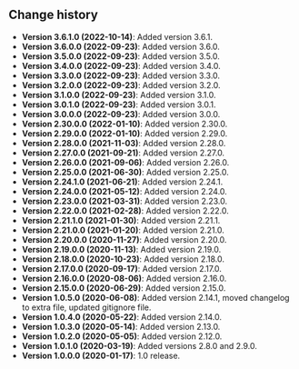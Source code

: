 Change history
--------------

* **Version 3.6.1.0 (2022-10-14)**: Added version 3.6.1.
* **Version 3.6.0.0 (2022-09-23)**: Added version 3.6.0.
* **Version 3.5.0.0 (2022-09-23)**: Added version 3.5.0.
* **Version 3.4.0.0 (2022-09-23)**: Added version 3.4.0.
* **Version 3.3.0.0 (2022-09-23)**: Added version 3.3.0.
* **Version 3.2.0.0 (2022-09-23)**: Added version 3.2.0.
* **Version 3.1.0.0 (2022-09-23)**: Added version 3.1.0.
* **Version 3.0.1.0 (2022-09-23)**: Added version 3.0.1.
* **Version 3.0.0.0 (2022-09-23)**: Added version 3.0.0.
* **Version 2.30.0.0 (2022-01-10)**: Added version 2.30.0.
* **Version 2.29.0.0 (2022-01-10)**: Added version 2.29.0.
* **Version 2.28.0.0 (2021-11-03)**: Added version 2.28.0.
* **Version 2.27.0.0 (2021-09-21)**: Added version 2.27.0.
* **Version 2.26.0.0 (2021-09-06)**: Added version 2.26.0.
* **Version 2.25.0.0 (2021-06-30)**: Added version 2.25.0.
* **Version 2.24.1.0 (2021-06-21)**: Added version 2.24.1.
* **Version 2.24.0.0 (2021-05-12)**: Added version 2.24.0.
* **Version 2.23.0.0 (2021-03-31)**: Added version 2.23.0.
* **Version 2.22.0.0 (2021-02-28)**: Added version 2.22.0.
* **Version 2.21.1.0 (2021-01-30)**: Added version 2.21.1.
* **Version 2.21.0.0 (2021-01-20)**: Added version 2.21.0.
* **Version 2.20.0.0 (2020-11-27)**: Added version 2.20.0.
* **Version 2.19.0.0 (2020-11-13)**: Added version 2.19.0.
* **Version 2.18.0.0 (2020-10-23)**: Added version 2.18.0.
* **Version 2.17.0.0 (2020-09-17)**: Added version 2.17.0.
* **Version 2.16.0.0 (2020-08-06)**: Added version 2.16.0.
* **Version 2.15.0.0 (2020-06-29)**: Added version 2.15.0.
* **Version 1.0.5.0 (2020-06-08)**: Added version 2.14.1, moved changelog to extra file, updated gitignore file.
* **Version 1.0.4.0 (2020-05-22)**: Added version 2.14.0.
* **Version 1.0.3.0 (2020-05-14)**: Added version 2.13.0.
* **Version 1.0.2.0 (2020-05-05)**: Added version 2.12.0.
* **Version 1.0.1.0 (2020-03-19)**: Added versions 2.8.0 and 2.9.0.
* **Version 1.0.0.0 (2020-01-17)**: 1.0 release.